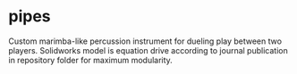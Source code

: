 # pipes
Custom marimba-like percussion instrument for dueling play between two players. Solidworks model is equation drive according to journal publication in repository folder for maximum modularity.
